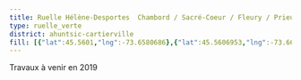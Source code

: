 ```yaml
---
title: Ruelle Hélène-Desportes  Chambord / Sacré-Coeur / Fleury / Prieur
type: ruelle_verte
district: ahuntsic-cartierville
fill: [{"lat":45.5601,"lng":-73.6580686},{"lat":45.5606953,"lng":-73.6601741},{"lat":45.560423,"lng":-73.660335},{"lat":45.5610164,"lng":-73.659981}]
---
```


Travaux à venir en 2019